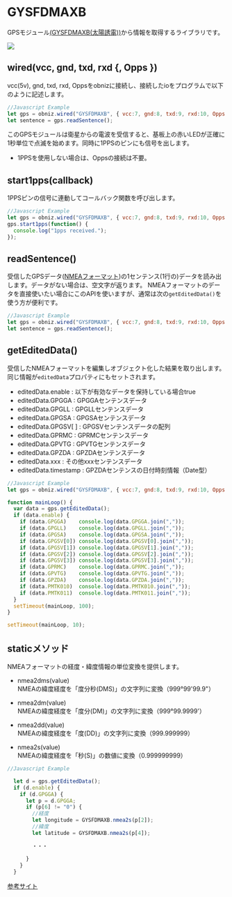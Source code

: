 # GYSFDMAXB


GPSモジュール[(GYSFDMAXB(太陽誘電))](http://akizukidenshi.com/catalog/g/gK-09991/)から情報を取得するライブラリです。

![](http://akizukidenshi.com/img/goods/L/K-09991.jpg) 




## wired(vcc, gnd, txd, rxd {, Opps })

vcc(5v), gnd, txd, rxd, Oppsをobnizに接続し、接続したioをプログラムで以下のように記述します。

```javascript
//Javascript Example
let gps = obniz.wired("GYSFDMAXB", { vcc:7, gnd:8, txd:9, rxd:10, Opps:11 });
let sentence = gps.readSentence();
```

このGPSモジュールは衛星からの電波を受信すると、基板上の赤いLEDが正確に1秒単位で点滅を始めます。同時に1PPSのピンにも信号を出します。

- 1PPSを使用しない場合は、Oppsの接続は不要。


## start1pps(callback)

1PPSピンの信号に連動してコールバック関数を呼び出します。

```javascript
//Javascript Example
let gps = obniz.wired("GYSFDMAXB", { vcc:7, gnd:8, txd:9, rxd:10, Opps:11 });
gps.start1pps(function() {
  console.log("1pps received.");
});
```


## readSentence()

受信したGPSデータ([NMEAフォーマット](https://ja.wikipedia.org/wiki/NMEA_0183))の1センテンス(1行の)データを読み出します。データがない場合は、空文字が返ります。
NMEAフォーマットのデータを直接使いたい場合にこのAPIを使いますが、通常は次の`getEditedData()`を使う方が便利です。


```javascript
//Javascript Example
let gps = obniz.wired("GYSFDMAXB", { vcc:7, gnd:8, txd:9, rxd:10, Opps:11 });
let sentence = gps.readSentence();
```

## getEditedData()

受信したNMEAフォーマットを編集しオブジェクト化した結果を取り出します。同じ情報が`editedData`プロパティにもセットされます。

- editedData.enable : 以下が有効なデータを保持している場合true
- editedData.GPGGA : GPGGAセンテンスデータ
- editedData.GPGLL : GPGLLセンテンスデータ
- editedData.GPGSA : GPGSAセンテンスデータ
- editedData.GPGSV[ ] : GPGSVセンテンスデータの配列
- editedData.GPRMC : GPRMCセンテンスデータ
- editedData.GPVTG : GPVTGセンテンスデータ
- editedData.GPZDA : GPZDAセンテンスデータ
- editedData.xxx : その他xxxセンテンスデータ
- editedData.timestamp : GPZDAセンテンスの日付時刻情報（Date型）

```javascript
//Javascript Example
let gps = obniz.wired("GYSFDMAXB", { vcc:7, gnd:8, txd:9, rxd:10, Opps:11 });

function mainLoop() {
  var data = gps.getEditedData();
  if (data.enable) {
    if (data.GPGGA)    console.log(data.GPGGA.join(","));
    if (data.GPGLL)    console.log(data.GPGLL.join(","));
    if (data.GPGSA)    console.log(data.GPGSA.join(","));
    if (data.GPGSV[0]) console.log(data.GPGSV[0].join(","));
    if (data.GPGSV[1]) console.log(data.GPGSV[1].join(","));
    if (data.GPGSV[2]) console.log(data.GPGSV[2].join(","));
    if (data.GPGSV[3]) console.log(data.GPGSV[3].join(","));
    if (data.GPRMC)    console.log(data.GPRMC.join(","));
    if (data.GPVTG)    console.log(data.GPVTG.join(","));
    if (data.GPZDA)    console.log(data.GPZDA.join(","));
    if (data.PMTK010)  console.log(data.PMTK010.join(","));
    if (data.PMTK011)  console.log(data.PMTK011.join(","));
  }
  setTimeout(mainLoop, 100);
}

setTimeout(mainLoop, 10);
```


## staticメソッド

NMEAフォーマットの経度・緯度情報の単位変換を提供します。

- nmea2dms(value)<br>
NMEAの緯度経度を「度分秒(DMS)」の文字列に変換（999°99'99.9"）

- nmea2dm(value)<br>
NMEAの緯度経度を「度分(DM)」の文字列に変換（999°99.9999'）

- nmea2dd(value)<br>
NMEAの緯度経度を「度(DD)」の文字列に変換（999.999999）

- nmea2s(value)<br>
NMEAの緯度経度を「秒(S)」の数値に変換（0.999999999）


```javascript
//Javascript Example

  let d = gps.getEditedData();
  if (d.enable) {
    if (d.GPGGA) { 
      let p = d.GPGGA;
      if (p[6] != "0") {
        //経度
        let longitude = GYSFDMAXB.nmea2s(p[2]);
        //緯度
        let latitude = GYSFDMAXB.nmea2s(p[4]);
        
        ・・・
        
      }
    }
  }

```

[参考サイト](https://www.petitmonte.com/robot/howto_gysfdmaxb.html)


